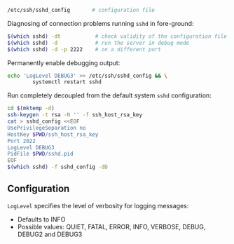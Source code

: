 
```bash
/etc/ssh/sshd_config       # configuration file
```

Diagnosing of connection problems running `sshd` in fore-ground:

```bash
$(which sshd) -dt           # check validity of the configuration file and keys
$(which sshd) -d            # run the server in debug mode
$(which sshd) -d -p 2222    # on a different port
```

Permanently enable debugging output:

```bash
echo 'LogLevel DEBUG3' >> /etc/ssh/sshd_config && \
        systemctl restart sshd
```

Run completely decoupled from the default system `sshd` configuration:

```bash
cd $(mktemp -d)
ssh-keygen -t rsa -N '' -f ssh_host_rsa_key
cat > sshd_config <<EOF
UsePrivilegeSeparation no
HostKey $PWD/ssh_host_rsa_key
Port 2022
LogLevel DEBUG3
PidFile $PWD/sshd.pid
EOF
$(which sshd) -f sshd_config -dD
```

## Configuration

`LogLevel` specifies the level of verbosity for logging messages:

* Defaults to INFO
* Possible values: QUIET, FATAL, ERROR, INFO, VERBOSE, DEBUG, DEBUG2 and DEBUG3



